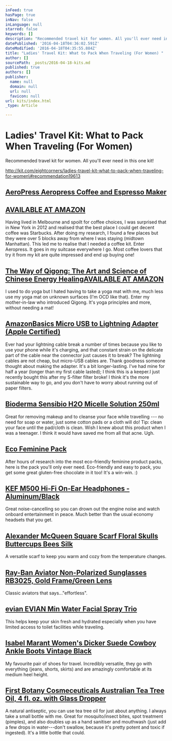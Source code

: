 ```yaml
---
inFeed: true
hasPage: true
inNav: false
inLanguage: null
starred: false
keywords: []
description: "Recommended travel kit for women. All you'll ever need in this one kit!"
datePublished: '2016-04-18T04:36:02.591Z'
dateModified: '2016-04-18T04:35:55.884Z'
title: "Ladies' Travel Kit: What to Pack When Traveling (For Women) "
author: []
sourcePath: _posts/2016-04-18-kits.md
published: true
authors: []
publisher:
  name: null
  domain: null
  url: null
  favicon: null
url: kits/index.html
_type: Article

---
```

# Ladies' Travel Kit: What to Pack When Traveling (For Women)

Recommended travel kit for women. All you'll ever need in this one kit!

http://kit.com/eightcorners/ladies-travel-kit-what-to-pack-when-traveling-for-women\#recommendation19613

## [AeroPress Aeropress Coffee and Espresso Maker][0]

## [AVAILABLE AT AMAZON ][0]

Having lived in Melbourne and spoilt for coffee choices, I was surprised that in New York in 2012 and realised that the best place I could get decent coffee was Starbucks. After doing my research, I found a few places but they were over 5 blocks away from where I was staying (midtown Manhattan). This led me to realise that I needed a coffee kit. Enter Aeropress. It goes in my suitcase everywhere I go. Most coffee lovers that try it from my kit are quite impressed and end up buying one!

## [The Way of Qigong: The Art and Science of Chinese Energy Healing][1][AVAILABLE AT AMAZON ][1]

I used to do yoga but I hated having to take a yoga mat with me, much less use my yoga mat on unknown surfaces (I'm OCD like that). Enter my mother-in-law who introduced Qigong. It's yoga principles and more, without needing a mat!

## [AmazonBasics Micro USB to Lightning Adapter (Apple Certified)][2]

Ever had your lightning cable break a number of times because you like to use your phone while it's charging, and that constant strain on the delicate part of the cable near the connector just causes it to break? The lightning cables are not cheap, but micro-USB cables are. Thank goodness someone thought about making the adapter. It's a bit longer-lasting. I've had mine for half a year (longer than my first cable lasted); I think this is a keeper.I just recently bought this after my S-filter filter broke! I think it's the more sustainable way to go, and you don't have to worry about running out of paper filters.

## [Bioderma Sensibio H2O Micelle Solution 250ml][3]

Great for removing makeup and to cleanse your face while travelling --- no need for soap or water, just some cotton pads or a cloth will do! Tip: clean your face until the pad/cloth is clean. Wish I knew about this product when I was a teenager. I think it would have saved me from all that acne. Ugh.

## [Eco Feminine Pack][4]

After hours of research into the most eco-friendly feminine product packs, here is the pack you'll only ever need. Eco-friendly and easy to pack, you get some great gluten-free chocolate in it too! It's a win-win. :)

## [KEF M500 Hi-Fi On-Ear Headphones - Aluminum/Black][5]

Great noise-cancelling so you can drown out the engine noise and watch onboard entertainment in peace. Much better than the usual economy headsets that you get.

## [Alexander McQueen Square Scarf Floral Skulls Buttercups Bees Silk][6]

A versatile scarf to keep you warm and cozy from the temperature changes.

## [Ray-Ban Aviator Non-Polarized Sunglasses RB3025, Gold Frame/Green Lens][7]

Classic aviators that says..."effortless".

## [evian EVIAN Min Water Facial Spray Trio][8]

This helps keep your skin fresh and hydrated especially when you have limited access to toilet facilities while traveling.

## [Isabel Marant Women's Dicker Suede Cowboy Ankle Boots Vintage Black][9]

My favourite pair of shoes for travel. Incredibly versatile, they go with everything (jeans, shorts, skirts) and are amazingly comfortable at its medium heel height.

## [First Botany Cosmeceuticals Australian Tea Tree Oil, 4 fl. oz. with Glass Dropper][10]

A natural antiseptic, you can use tea tree oil for just about anything. I always take a small bottle with me. Great for mosquito/insect bites, spot treatment (pimples), and also doubles up as a hand sanitiser and mouthwash (just add a few drops in water---don't swallow, because it's pretty potent and toxic if ingested). It's a little bottle that could.

[0]: http://www.amazon.com/gp/product/B0047BIWSK?tag=eighcorn-20
[1]: http://www.amazon.com/gp/product/0345421094?tag=eighcorn-20
[2]: http://www.amazon.com/gp/product/B00M4QANB4?tag=eighcorn-20
[3]: http://www.amazon.com/gp/product/B003PAXM0W?tag=eighcorn-20
[4]: http://www.juju.com.au/eco-period-pack/
[5]: http://www.amazon.com/gp/product/B00CYBOUO0?tag=eighcorn-20
[6]: http://www.amazon.com/gp/product/B01EBBVI4U?tag=eighcorn-20
[7]: http://www.amazon.com/gp/product/B00080FK2U?tag=eighcorn-20
[8]: http://www.amazon.com/gp/product/B002BPY5O4?tag=eighcorn-20
[9]: http://www.amazon.com/gp/product/B017CXV3UI?tag=eighcorn-20
[10]: http://www.amazon.com/gp/product/B00ZF80T0I?tag=eighcorn-20
